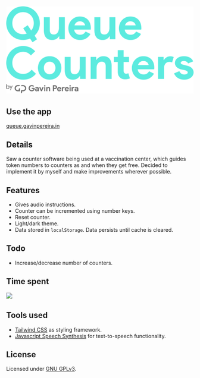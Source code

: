 # ![Queue Counters](img/wordmark.png)

## Use the app

[queue.gavinpereira.in](https://queue.gavinpereira.in)

## Details

Saw a counter software being used at a vaccination center, which guides token numbers to counters as and when they get free. Decided to implement it by myself and make improvements wherever possible.

## Features

- Gives audio instructions.
- Counter can be incremented using number keys.
- Reset counter.
- Light/dark theme.
- Data stored in `localStorage`. Data persists until cache is cleared.

## Todo

- Increase/decrease number of counters.

## Time spent

![](https://wakatime.com/badge/user/66367175-eadf-48f0-89af-d30bf9e2dc7c/project/8a1c237e-18ce-4b2d-a840-84ba9b4e1d93.svg?style=for-the-badge)

## Tools used

- [Tailwind CSS](https://tailwindcss.com/) as styling framework.
- [Javascript Speech Synthesis](https://developer.mozilla.org/en-US/docs/Web/API/Window/speechSynthesis) for text-to-speech functionality.

## License

Licensed under [GNU GPLv3](LICENSE).
